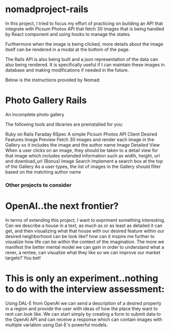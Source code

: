 # nomadproject-rails
In this project, I tried to focus my effort of practicing on building an API that integrate with Picsum Photos API that fetch 30 images that is being handled by React component and using hooks to manage the states.

Furthermore when the image is being clicked, more details about the image itself can be rendered in a modal at the bottom of the page.

The Rails API is also being built and a json representation of the data can also being rendered. It is specifically useful if I can maintain these images in database and making modifications if needed in the future.

Below is the instructions provided by Nomad:

# Photo Gallery Rails
An incomplete photo gallery

The following tools and libraries are preinstalled for you:

Ruby on Rails
Faraday
RSpec
A simple Picsum Photos API Client
Desired Features
Image Preview
Fetch 30 images and render each image in the Gallery so it includes the image and the author name
Image Detailed View
When a user clicks on an image, they should be taken to a detail view for that image which includes extended information such as width, height, url and download_url
(Bonus) Image Search
Implement a search box at the top of the Gallery
As a user types, the list of images in the Gallery should filter based on the matching author name


### Other projects to consider

# OpenAI..the next frontier? 
In terms of extending this project, I want to expriment something interesting. Can we describe a house in a text, as much as or as least as detailed it can get, and then visualizing what that house with our desired feature within our desired neighborhood can be look like? how can it inspire me further to visualize how life can be within the context of the imagination. The more we manifest the better mental model we can gain in order to understand what a rener, a rentee, can visualize what they like so we can improve our market targets? You bet! 

# This is only an experiment..nothing to do with the interview assessment:
Using DAL-E from OpenAI we can send a description of a desired property in a region and provide the user with ideas of how the place they want to rent can look like. We can start simply by creating a form to submit data to the OpenAI API and can receive a response which can contain images with multiple variation using Dal-E's powerful models.
